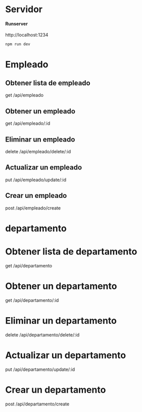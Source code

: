 # Servidor

#### Runserver
http://localhost:1234
```
npm run dev
```


# Empleado
## Obtener lista de empleado
get /api/empleado

## Obtener un empleado
get /api/empleado/:id

## Eliminar un empleado
delete /api/empleado/delete/:id

## Actualizar un empleado
put /api/empleado/update/:id 

## Crear un empleado
post /api/empleado/create


# departamento

# Obtener lista de departamento
get /api/departamento

# Obtener un departamento
get /api/departamento/:id 

# Eliminar un departamento
delete /api/departamento/delete/:id 

# Actualizar un departamento
put /api/departamento/update/:id

# Crear un departamento
post /api/departamento/create


